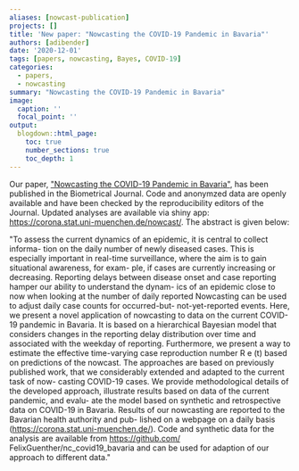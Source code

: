 ```yaml
---
aliases: [nowcast-publication]
projects: []
title: 'New paper: "Nowcasting the COVID-19 Pandemic in Bavaria"'
authors: [adibender]
date: '2020-12-01'
tags: [papers, nowcasting, Bayes, COVID-19]
categories:
  - papers,
  - nowcasting
summary: "Nowcasting the COVID-19 Pandemic in Bavaria"
image:
  caption: ''
  focal_point: ''
output:
  blogdown::html_page:
    toc: true
    number_sections: true
    toc_depth: 1
---
```


Our paper, ["Nowcasting the COVID-19 Pandemic in Bavaria"](https://onlinelibrary.wiley.com/doi/full/10.1002/bimj.202000112), has been published in the Biometrical Journal. Code and anonymzed data are openly available and have been checked by the reproducibility editors of the Journal. Updated analyses are available via shiny app: https://corona.stat.uni-muenchen.de/nowcast/.
The abstract is given below:

"To assess the current dynamics of an epidemic, it is central to collect informa-
tion on the daily number of newly diseased cases. This is especially important in
real-time surveillance, where the aim is to gain situational awareness, for exam-
ple, if cases are currently increasing or decreasing. Reporting delays between
disease onset and case reporting hamper our ability to understand the dynam-
ics of an epidemic close to now when looking at the number of daily reported
Nowcasting can be used to adjust daily case counts for occurred-but-
not-yet-reported events. Here, we present a novel application of nowcasting to
data on the current COVID-19 pandemic in Bavaria. It is based on a hierarchical
Bayesian model that considers changes in the reporting delay distribution over
time and associated with the weekday of reporting. Furthermore, we present a
way to estimate the effective time-varying case reproduction number R e (t) based
on predictions of the nowcast. The approaches are based on previously published
work, that we considerably extended and adapted to the current task of now-
casting COVID-19 cases. We provide methodological details of the developed
approach, illustrate results based on data of the current pandemic, and evalu-
ate the model based on synthetic and retrospective data on COVID-19 in Bavaria.
Results of our nowcasting are reported to the Bavarian health authority and pub-
lished on a webpage on a daily basis (https://corona.stat.uni-muenchen.de/).
Code and synthetic data for the analysis are available from https://github.com/
FelixGuenther/nc_covid19_bavaria and can be used for adaption of our approach
to different data."
